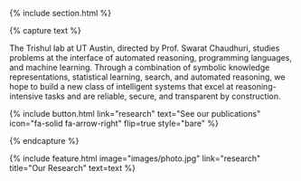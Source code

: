 ---
---

{% include section.html %}

{% capture text %}

The Trishul lab at UT Austin, directed by Prof. Swarat Chaudhuri,
studies problems at the interface of automated reasoning, programming
languages, and machine learning. Through a combination of symbolic
knowledge representations, statistical learning, search, and automated
reasoning, we hope to build a new class of intelligent systems that
excel at reasoning-intensive tasks and are reliable, secure, and
transparent by construction.

{%
  include button.html
  link="research"
  text="See our publications"
  icon="fa-solid fa-arrow-right"
  flip=true
  style="bare"
%}

{% endcapture %}

{%
  include feature.html
  image="images/photo.jpg"
  link="research"
  title="Our Research"
  text=text
%}
